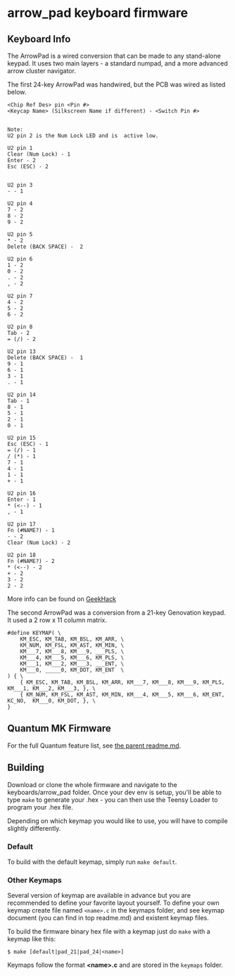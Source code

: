 arrow_pad keyboard firmware
======================

## Keyboard Info

The ArrowPad is a wired conversion that can be made to any stand-alone keypad. It uses two main layers - a standard numpad, and a more advanced arrow cluster navigator.

The first 24-key ArrowPad was handwired, but the PCB was wired as listed below.

```
<Chip Ref Des> pin <Pin #>
<Keycap Name> (Silkscreen Name if different) - <Switch Pin #>


Note:
U2 pin 2 is the Num Lock LED and is  active low.

U2 pin 1
Clear (Num Lock) - 1
Enter - 2
Esc (ESC) - 2


U2 pin 3
- - 1

U2 pin 4
7 - 2
8 - 2
9 - 2

U2 pin 5
* - 2
Delete (BACK SPACE) -  2

U2 pin 6
1 - 2
0 - 2
. - 2
, - 2

U2 pin 7
4 - 2
5 - 2
6 - 2

U2 pin 8
Tab - 2
= (/) - 2

U2 pin 13
Delete (BACK SPACE) -  1
9 - 1
6 - 1
3 - 1
. - 1

U2 pin 14
Tab - 1
8 - 1
5 - 1
2 - 1
0 - 1

U2 pin 15
Esc (ESC) - 1
= (/) - 1
/ (*) - 1
7 - 1
4 - 1
1 - 1
+ - 1

U2 pin 16
Enter - 1
* (<--) - 1
, - 1

U2 pin 17
Fn (#NAME?) - 1
- - 2
Clear (Num Lock) - 2

U2 pin 18
Fn (#NAME?) - 2
* (<--) - 2
+ - 2
3 - 2
2 - 2
```

More info can be found on [GeekHack](https://geekhack.org/index.php?topic=73632.msg1802497#msg1802497)

The second ArrowPad was a conversion from a 21-key Genovation keypad. It used a 2 row x 11 column matrix.

```
#define KEYMAP( \
    KM_ESC, KM_TAB, KM_BSL, KM_ARR, \
    KM_NUM, KM_FSL, KM_AST, KM_MIN, \
    KM___7, KM___8, KM___9, ___PLS, \
    KM___4, KM___5, KM___6, KM_PLS, \
    KM___1, KM___2, KM___3, ___ENT, \
    KM___0, _____0, KM_DOT, KM_ENT  \
) { \
    { KM_ESC, KM_TAB, KM_BSL, KM_ARR, KM___7, KM___8, KM___9, KM_PLS, KM___1, KM___2, KM___3, }, \
    { KM_NUM, KM_FSL, KM_AST, KM_MIN, KM___4, KM___5, KM___6, KM_ENT, KC_NO,  KM___0, KM_DOT, }, \
}
```


## Quantum MK Firmware

For the full Quantum feature list, see [the parent readme.md](/readme.md).

## Building

Download or clone the whole firmware and navigate to the keyboards/arrow_pad folder. Once your dev env is setup, you'll be able to type `make` to generate your .hex - you can then use the Teensy Loader to program your .hex file.

Depending on which keymap you would like to use, you will have to compile slightly differently.

### Default
To build with the default keymap, simply run `make default`.

### Other Keymaps
Several version of keymap are available in advance but you are recommended to define your favorite layout yourself. To define your own keymap create file named `<name>.c` in the keymaps folder, and see keymap document (you can find in top readme.md) and existent keymap files.

To build the firmware binary hex file with a keymap just do `make` with a keymap like this:

```
$ make [default|pad_21|pad_24|<name>]
```

Keymaps follow the format **__\<name\>.c__** and are stored in the `keymaps` folder.

